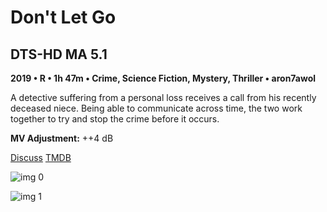 # Don't Let Go

## DTS-HD MA 5.1

**2019 • R • 1h 47m • Crime, Science Fiction, Mystery, Thriller • aron7awol**

A detective suffering from a personal loss receives a call from his recently deceased niece. Being able to communicate across time, the two work together to try and stop the crime before it occurs.

**MV Adjustment:** ++4 dB

[Discuss](https://www.avsforum.com/threads/bass-eq-for-filtered-movies.2995212/post-58944990)  [TMDB](539651)

![img 0](https://i.imgur.com/xunbgls.jpg)

![img 1](https://i.imgur.com/mdutzp9.png)

